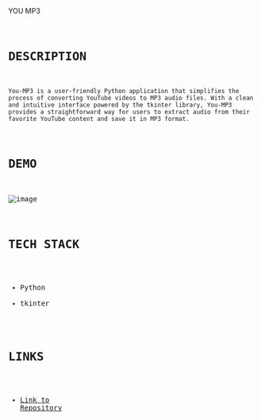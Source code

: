 <summary> YOU MP3 </summary>
<pre>
    
#   `DESCRIPTION`
`
You-MP3 is a user-friendly Python application that simplifies the process of converting YouTube videos to MP3 audio files. With a clean and intuitive interface powered by the tkinter library, You-MP3 provides a straightforward way for users to extract audio from their favorite YouTube content and save it in MP3 format.
`
#   `DEMO`
![image](https://github.com/chrisreylo73/chrisreylo73/assets/72224622/58d4f247-b825-4761-baab-df6feb9a36d1)

#   `TECH STACK`
- Python
- tkinter

#   `LINKS`
- [Link to Repository](https://github.com/chrisreylo73/YOU-MP3)
</pre>
